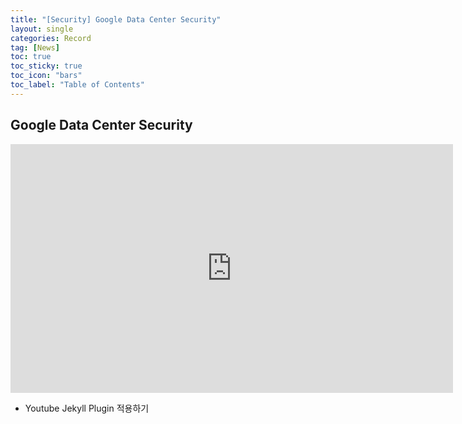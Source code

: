 ```yaml
---
title: "[Security] Google Data Center Security"
layout: single
categories: Record
tag: [News]
toc: true
toc_sticky: true
toc_icon: "bars"
toc_label: "Table of Contents"
---
```


## Google Data Center Security
<iframe width="708" height="398" src="https://www.youtube.com/embed/kd33UVZhnAA" title="Google Data Center Security: 6 Layers Deep" frameborder="0" allow="accelerometer; autoplay; clipboard-write; encrypted-media; gyroscope; picture-in-picture" allowfullscreen></iframe>

- Youtube Jekyll Plugin 적용하기